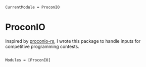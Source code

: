 ```@meta
CurrentModule = ProconIO
```

# ProconIO

Inspired by [proconio-rs](https://github.com/statiolake/proconio-rs), I wrote this package to handle inputs for competitive programming contests.

```@index
```

```@autodocs
Modules = [ProconIO]
```
